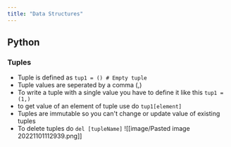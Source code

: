 ```yaml
---
title: "Data Structures"
---
```

## Python

### Tuples

- Tuple is defined as `tup1 = () # Empty tuple`
- Tuple values are seperated by a comma (,)
- To write a tuple with a single value you have to define it like this `tup1 = (1,)`
- to get value of an element of tuple use do `tup1[element]`
- Tuples are immutable so you can't change or update value of existing tuples
- To delete tuples do `del [tupleName]`
![[image/Pasted image 20221101112939.png]]

